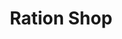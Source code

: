 ---
title: "Ration Shop"
url: /karuvatta/ration-shop-salem-kochi-kanyakumari-road/
shop: Lebensmittel
---